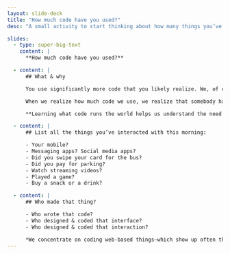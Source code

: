 ```yaml
---
layout: slide-deck
title: "How much code have you used?"
desc: "A small activity to start thinking about how many things you’ve interacted with that need to be coded."

slides:
  - type: super-big-text
    content: |
      **How much code have you used?**

  - content: |
      ## What & why

      You use significantly more code that you likely realize. We, of course, will focus on interface-based code—but you’d be surprised at the code you interact with.

      When we realize how much code we use, we realize that somebody has to code & design that.

      **Learning what code runs the world helps us understand the need for learning Web Development.**

  - content: |
      ## List all the things you’ve interacted with this morning:

      - Your mobile?
      - Messaging apps? Social media apps?
      - Did you swipe your card for the bus?
      - Did you pay for parking?
      - Watch streaming videos?
      - Played a game?
      - Buy a snack or a drink?

  - content: |
      ## Who made that thing?

      - Who wrote that code?
      - Who designed & coded that interface?
      - Who designed & coded that interaction?

      *We concentrate on coding web-based things—which show up often than you realize.*
---
```

